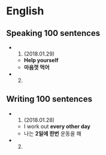 # English

## Speaking 100 sentences<br>

- 1. (2018.01.29)<br>
  - **Help yourself**<br>
  - **마음껏 먹어**<br>
- 2. ​

## Writing 100 sentences<br>

- 1. (2018.01.28)
  - I work out **every other day**<br>
  - 나는 **2일에 한번** 운동을 해 <br>
- 2. ​